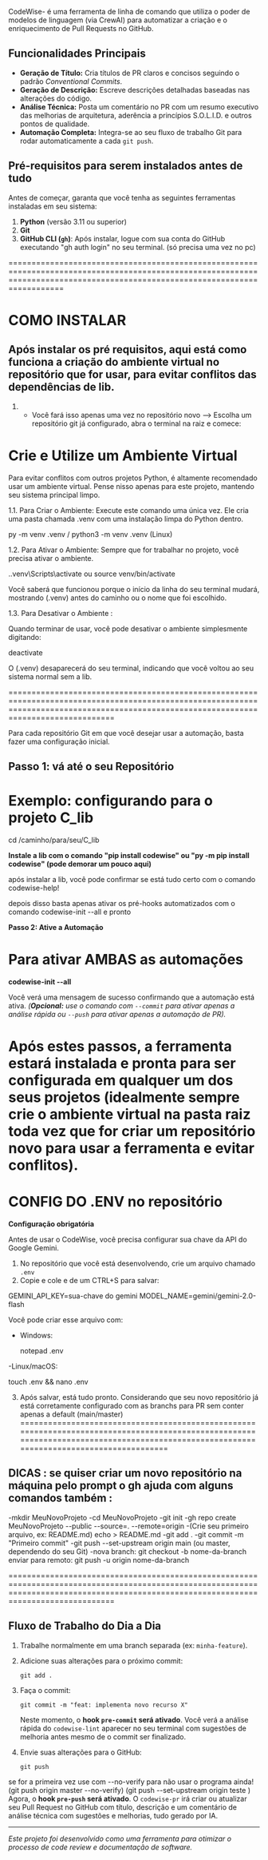 
CodeWise- é uma ferramenta de linha de comando que utiliza o poder de modelos de linguagem (via CrewAI) para automatizar a criação e o enriquecimento de Pull Requests no GitHub.

## Funcionalidades Principais
- **Geração de Título:** Cria títulos de PR claros e concisos seguindo o padrão *Conventional Commits*.
- **Geração de Descrição:** Escreve descrições detalhadas baseadas nas alterações do código.
- **Análise Técnica:** Posta um comentário no PR com um resumo executivo das melhorias de arquitetura, aderência a princípios S.O.L.I.D. e outros pontos de qualidade.
- **Automação Completa:** Integra-se ao seu fluxo de trabalho Git para rodar automaticamente a cada `git push`.

## Pré-requisitos para serem instalados antes de tudo

Antes de começar, garanta que você tenha as seguintes ferramentas instaladas em seu sistema:
1.  **Python** (versão 3.11 ou superior)
2.  **Git**
3.  **GitHub CLI (`gh`)**: Após instalar, logue com sua conta do GitHub executando "gh auth login" no seu terminal. (só precisa uma vez no pc)

==============================================================================================================================================================================
# COMO INSTALAR

## Após instalar os pré requisitos, aqui está como funciona a criação do ambiente virtual no repositório que for usar, para evitar conflitos das dependências de lib.

1) - Você fará isso apenas uma vez no repositório novo --> Escolha um repositório git já configurado, abra o terminal na raiz e comece:

# Crie e Utilize um Ambiente Virtual 
Para evitar conflitos com outros projetos Python, é altamente recomendado usar um ambiente virtual. Pense nisso apenas para este projeto, mantendo seu sistema principal limpo.

1.1. Para Criar o Ambiente:
Execute este comando uma única vez. Ele cria uma pasta chamada .venv com uma instalação limpa do Python dentro.

py -m venv .venv / python3 -m venv .venv (Linux)

1.2. Para Ativar o Ambiente:
Sempre que for trabalhar no projeto, você precisa ativar o ambiente.

.\.venv\Scripts\activate ou  source venv/bin/activate

Você saberá que funcionou porque o início da linha do seu terminal mudará, mostrando (.venv) antes do caminho ou o nome que foi escolhido.

1.3. Para Desativar o Ambiente :

Quando terminar de usar, você pode desativar o ambiente simplesmente digitando:

deactivate

O (.venv) desaparecerá do seu terminal, indicando que você voltou ao seu sistema normal sem a lib.

=========================================================================================================================================================================================

Para cada repositório Git em que você desejar usar a automação, basta fazer uma configuração inicial.

## **Passo 1: vá até o seu Repositório**

# Exemplo: configurando para o projeto C_lib
cd /caminho/para/seu/C_lib

**Instale a lib com o comando "pip install codewise" ou "py -m pip install codewise" (pode demorar um pouco aqui)**

após instalar a lib, você pode confirmar se está tudo certo com o comando codewise-help!

depois disso basta apenas ativar os pré-hooks automatizados com o comando codewise-init --all e pronto

**Passo 2: Ative a Automação**

# Para ativar AMBAS as automações 
**codewise-init --all**

Você verá uma mensagem de sucesso confirmando que a automação está ativa.
*(**Opcional:** use o comando com `--commit` para ativar apenas a análise rápida ou `--push` para ativar apenas a automação de PR).*

Após estes passos, a ferramenta estará instalada e pronta para ser configurada em qualquer um dos seus projetos 
(idealmente sempre crie o ambiente virtual na pasta raiz toda vez que for criar um repositório novo para usar a ferramenta e evitar conflitos).
=========================================================================================================================================================================================
# CONFIG DO .ENV no repositório

 **Configuração obrigatória**

Antes de usar o CodeWise, você precisa configurar sua chave da API do Google Gemini.

1. No repositório que você está desenvolvendo, crie um arquivo chamado `.env`
2. Copie e cole e de um CTRL+S para salvar:

GEMINI_API_KEY=sua-chave do gemini
MODEL_NAME=gemini/gemini-2.0-flash

Você pode criar esse arquivo com:

- Windows:

  notepad .env

-Linux/macOS:

touch .env && nano .env

3. Após salvar, está tudo pronto. Considerando que seu novo repositório já está corretamente configurado com as branchs para PR sem conter apenas a default (main/master)
=========================================================================================================================================================================================

## DICAS : se quiser criar um novo repositório na máquina pelo prompt o gh ajuda com alguns comandos também :

-mkdir MeuNovoProjeto 
-cd MeuNovoProjeto
-git init
-gh repo create MeuNovoProjeto --public --source=. --remote=origin
-(Crie seu primeiro arquivo, ex: README.md) echo > README.md
-git add .
-git commit -m "Primeiro commit"
-git push --set-upstream origin main (ou master, dependendo do seu Git)
-nova branch: git checkout -b nome-da-branch enviar para remoto: git push -u origin nome-da-branch

=========================================================================================================================================================================================

## Fluxo de Trabalho do Dia a Dia

1.  Trabalhe normalmente em uma branch separada (ex: `minha-feature`).
2.  Adicione suas alterações para o próximo commit:
    ```
    git add .
    ```
3.  Faça o commit:
    ```
    git commit -m "feat: implementa novo recurso X"
    ```
    Neste momento, o **hook `pre-commit` será ativado**. Você verá a análise rápida do `codewise-lint` aparecer no seu terminal com sugestões de melhoria antes mesmo de o commit ser finalizado.

4.  Envie suas alterações para o GitHub:
    ```
    git push
    ```
 se for a primeira vez use com --no-verify para não usar o programa ainda! (git push origin master --no-verify) (git push --set-upstream origin teste )
    Agora, o **hook `pre-push` será ativado**. O `codewise-pr` irá criar ou atualizar seu Pull Request no GitHub com título, descrição e um comentário de análise técnica com sugestões e melhorias, tudo gerado por IA.

---
*Este projeto foi desenvolvido como uma ferramenta para otimizar o processo de code review e documentação de software.*